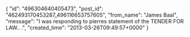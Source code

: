  {
   "id": "496304640405473",
   "post_id": "462493170453287_496116653757605",
   "from_name": "James Baal",
   "message": "I was responding to pierres statement of the TENDER FOR LAW.. .",
   "created_time": "2013-03-26T09:49:57+0000"
 }
